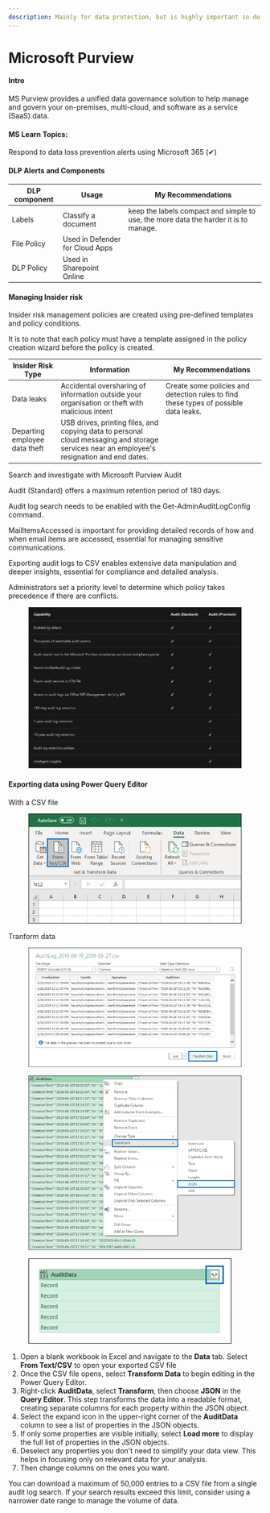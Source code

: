 ```yaml
---
description: Mainly for data protection, but is highly important so do not miss it.
---
```


# Microsoft Purview

#### Intro

MS Purview provides a unified data governance solution to help manage and govern your on-premises, multi-cloud, and software as a service (SaaS) data.&#x20;

#### MS Learn Topics:

Respond to data loss prevention alerts using Microsoft 365 (✔)



#### DLP Alerts and Components

| DLP component | Usage                           | My Recommendations                                                                   |
| ------------- | ------------------------------- | ------------------------------------------------------------------------------------ |
| Labels        | Classify a document             | keep the labels compact and simple to use, the more data the harder it is to manage. |
| File Policy   | Used in Defender for Cloud Apps |                                                                                      |
| DLP Policy    | Used in Sharepoint Online       |                                                                                      |



#### Managing Insider risk

Insider risk management policies are created using pre-defined templates and policy conditions.

It is to note that each policy must have a template assigned in the policy creation wizard before the policy is created.

| Insider Risk Type             | Information                                                                                                                                 | My Recommendations                                                                   |
| ----------------------------- | ------------------------------------------------------------------------------------------------------------------------------------------- | ------------------------------------------------------------------------------------ |
| Data leaks                    | Accidental oversharing of information outside your organisation or theft with malicious intent                                              | Create some policies and detection rules to find these types of possible data leaks. |
| Departing employee data theft | USB drives, printing files, and copying data to personal cloud messaging and storage services near an employee's resignation and end dates. |                                                                                      |

Search and investigate with Microsoft Purview Audit

Audit (Standard) offers a maximum retention period of 180 days.

Audit log search needs to be enabled with the Get-AdminAuditLogConfig command.

MailItemsAccessed is important for providing detailed records of how and when email items are accessed, essential for managing sensitive communications.

Exporting audit logs to CSV enables extensive data manipulation and deeper insights, essential for compliance and detailed analysis.

Administrators set a priority level to determine which policy takes precedence if there are conflicts.

<figure><img src="../../.gitbook/assets/image (12).png" alt=""><figcaption></figcaption></figure>

#### Exporting data using Power Query Editor

With a CSV file

<figure><img src="../../.gitbook/assets/json-transform-open-csv-file.png" alt=""><figcaption></figcaption></figure>

Tranform data

<figure><img src="../../.gitbook/assets/json-open-power-query.png" alt=""><figcaption></figcaption></figure>

<figure><img src="../../.gitbook/assets/json-transform.png" alt=""><figcaption></figcaption></figure>

<figure><img src="../../.gitbook/assets/json-transform-expand-icon.png" alt=""><figcaption></figcaption></figure>

1. Open a blank workbook in Excel and navigate to the **Data** tab. Select **From Text/CSV** to open your exported CSV file
2. Once the CSV file opens, select **Transform Data** to begin editing in the Power Query Editor.
3. Right-click **AuditData**, select **Transform**, then choose **JSON** in the **Query Editor**. This step transforms the data into a readable format, creating separate columns for each property within the JSON object.
4. Select the expand icon in the upper-right corner of the **AuditData** column to see a list of properties in the JSON objects.
5. If only some properties are visible initially, select **Load more** to display the full list of properties in the JSON objects.
6. Deselect any properties you don't need to simplify your data view. This helps in focusing only on relevant data for your analysis.
7. Then change columns on the ones you want.

You can download a maximum of 50,000 entries to a CSV file from a single audit log search. If your search results exceed this limit, consider using a narrower date range to manage the volume of data.
